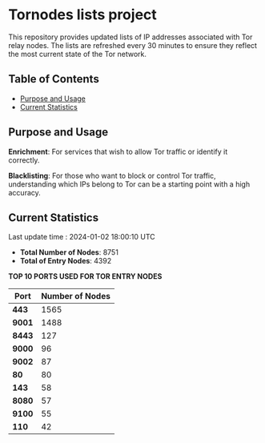 # Tornodes lists project

This repository provides updated lists of IP addresses associated with Tor relay nodes. The lists are refreshed every 30 minutes to ensure they reflect the most current state of the Tor network.

## Table of Contents

- [Purpose and Usage](#purpose-and-usage)
- [Current Statistics](#current-statistics)


## Purpose and Usage

**Enrichment**: For services that wish to allow Tor traffic or identify it correctly.

**Blacklisting**: For those who want to block or control Tor traffic, understanding which IPs belong to Tor can be a starting point with a high accuracy.

## Current Statistics

Last update time : 2024-01-02 18:00:10 UTC

- **Total Number of Nodes**: 8751
- **Total of Entry Nodes**: 4392

**TOP 10 PORTS USED FOR TOR ENTRY NODES**

| **Port** | **Number of Nodes** |
|------|-----------------|
| **443**   | 1565  |
| **9001**   | 1488  |
| **8443**   | 127  |
| **9000**   | 96  |
| **9002**   | 87  |
| **80**   | 80  |
| **143**   | 58  |
| **8080**   | 57  |
| **9100**   | 55  |
| **110**   | 42  |

